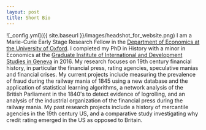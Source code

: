 ```yaml
---
layout: post
title: Short Bio
---
```

![_config.yml]({{ site.baseurl }}/images/headshot_for_website.png)
I am a Marie-Curie Early Stage Research Fellow in the [Department of Economics at the University of Oxford](http://www.economics.ox.ac.uk/). I completed my PhD in History with a minor in Economics at the [Graduate Institute of International and Development Studies in Geneva](http://graduateinstitute.ch) in 2016. My research focuses on 19th century financial history, in particular the financial press, rating agencies, speculative manias and financial crises. My current projects include measuring the prevalence of fraud during the railway mania of 1845 using a new database and the application of statistical learning algorithms, a network analysis of the British Parliament in the 1840's to detect evidence of logrolling, and an analysis of the industrial organization of the financial press during the railway mania. My past research projects include a history of mercantile agencies in the 19th century US, and a comparative study investigating why credit rating emerged in the US as opposed to Britain.
